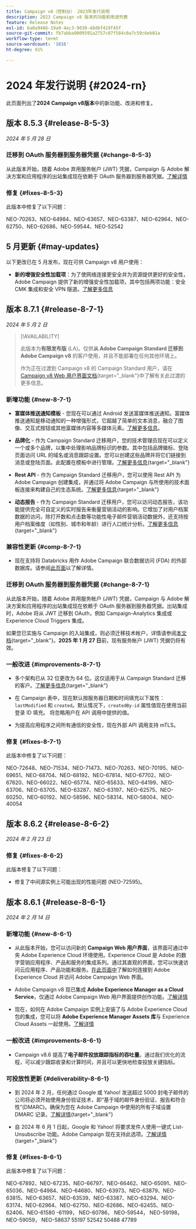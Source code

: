 ```yaml
---
title: Campaign v8（控制台） 2023年发行说明
description: 2023 Campaign v8 版本的功能和改进列表
feature: Release Notes
exl-id: 6a0a9486-19a9-4ec3-9030-48dbf419f45f
source-git-commit: fb7abba9009591a2757c07f584c0a7c59c6eb01a
workflow-type: tm+mt
source-wordcount: '1016'
ht-degree: 91%

---
```


# 2024 年发行说明 {#2024-rn}

此页面列出了&#x200B;**2024 Campaign v8版本**&#x200B;中的新功能、改进和修复。



## 版本 8.5.3 {#release-8-5-3}

_2024 年 5 月 28 日_

### 迁移到 OAuth 服务器到服务器凭据 {#change-8-5-3}

从此版本开始，随着 Adobe 弃用服务帐户 (JWT) 凭据，Campaign 与 Adobe 解决方案和应用程序的出站集成现在依赖于 OAuth 服务器到服务器凭据。[了解详情](#change-8-7-1)

### 修复 {#fixes-8-5-3}

此版本中修复了以下问题：

NEO-70263、NEO-64984、NEO-63657、NEO-63387、NEO-62964、NEO-62750、NEO-62686、NEO-59544、NEO-52542


## 5 月更新 {#may-updates}

以下更改已在 5 月发布，现在可供 Campaign v8 用户使用：

* **新的增强安全性加载项**：为了使网络连接更安全并为资源提供更好的安全性，Adobe Campaign 提供了新的增强安全性加载项，其中包括两项功能：安全 CMK 集成和安全 VPN 隧道。[了解更多信息](../config/enhanced-security.md)


## 版本 8.7.1 {#release-8-7-1}

_2024 年 5 月 2 日_

>[!AVAILABILITY]
>
>此版本为&#x200B;**有限发布版** (LA)。仅供&#x200B;**从 Adobe Campaign Standard 迁移到 Adobe Campaign v8** 的客户使用，并且不能部署在任何其他环境上。
>
>作为正在过渡到 Campaign v8 的 Campaign Standard 用户，请在 [Campaign v8 Web 用户界面文档](https://experienceleague.adobe.com/en/docs/campaign-web/v8/start/acs-migration){target="_blank"}中了解有关此过渡的更多信息。

### 新增功能 {#new-8-7-1}

* **富媒体推送通知模板** - 您现在可以通过 Android 发送富媒体推送通知。富媒体推送通知是移动通知的一种增强形式，它超越了简单的文本消息，融合了图像、交互式按钮或其他富媒体内容等多媒体元素。[了解更多信息](../send/rich-push-ios.md)。

* **品牌化** - 作为 Campaign Standard 迁移用户，您的技术管理员现在可以定义一个或多个品牌，以集中处理影响品牌标识的参数。其中包括品牌徽标、登陆页面访问 URL 的域名或消息跟踪设置。您可以创建这些品牌并将它们链接到消息或登陆页面。此配置在模板中进行管理。[了解更多信息](https://experienceleague.adobe.com/docs/experience-cloud/campaign/branding/branding-gs.html?lang=zh-hans){target="_blank"}

* **Rest API** - 作为 Campaign Standard 迁移用户，您可以使用 Rest API 为 Adobe Campaign 创建集成，并通过将 Adobe Campaign 与所使用的技术面板连接来构建自己的生态系统。[了解更多信息](https://experienceleague.adobe.com/docs/experience-cloud/campaign/apis/get-started-apis.html?lang=zh-hans){target="_blank"}

* **动态报告** - 作为 Campaign Standard 迁移用户，您可以访问动态报告，该功能提供完全可自定义的实时报告来衡量营销活动的影响。它增加了对用户档案数据的访问，除打开数和点击数等功能性电子邮件营销活动数据外，还支持按用户档案维度（如性别、城市和年龄）进行人口统计分析。[了解更多信息](https://experienceleague.adobe.com/docs/experience-cloud/campaign/reporting/get-started-reporting.html?lang=zh-hans){target="_blank"}

### 兼容性更新 {#comp-8-7-1}

* 现在支持将 Databricks 用作 Adobe Campaign 联合数据访问 (FDA) 的外部数据库。请参阅[此页面](compatibility-matrix.md#FederatedDataAccessFDA)以了解详情。

### 迁移到 OAuth 服务器到服务器凭据 {#change-8-7-1}

从此版本开始，随着 Adobe 弃用服务帐户 (JWT) 凭据，Campaign 与 Adobe 解决方案和应用程序的出站集成现在依赖于 OAuth 服务器到服务器凭据。出站集成时，Adobe 将从 JWT 迁移到 OAuth，例如 Campaign-Analytics 集成或 Experience Cloud Triggers 集成。

如果您已实施与 Campaign 的入站集成，则必须迁移技术帐户，详情请参阅[本文档](https://developer.adobe.com/developer-console/docs/guides/authentication/ServerToServerAuthentication/migration/){target="_blank"}。**2025 年 1 月 27 日**&#x200B;前，现有服务帐户 (JWT) 凭据仍将有效。

### 一般改进 {#improvements-8-7-1}

* 多个架构已从 32 位更改为 64 位。这仅适用于从 Campaign Standard 迁移的客户。[了解更多信息](https://experienceleague.adobe.com/docs/experience-cloud/campaign/technotes/64-bit-tables.html?lang=zh-Hans){target="_blank"}

* 在 Campaign 表中，现在默认按服务器日期和时间填充以下属性：`lastModified` 和 `created`。默认情况下，`createdBy-id` 属性值现在使用当前登录 ID 填充。 将忽略用户在 API 调用中提供的值。<!--This configuration can be changed in the Campaign server configuration file. As a Managed Cloud Services customer, you must reach out to Adobe to change this default configuration.-->

* 为提高应用程序之间所有通信的安全性，现在外部 API 调用支持 mTLS。

### 修复 {#fixes-8-7-1}

此版本中修复了以下问题：

NEO-72648、NEO-71534、NEO-71473、NEO-70263、NEO-70195、NEO-69651、NEO-68704、NEO-68192、NEO-67814、NEO-67702、NEO-67620、NEO-66022、NEO-65774、NEO-65633、NEO-64199、NEO-63706、NEO-63705、NEO-63287、NEO-63197、NEO-62575、NEO-60250、NEO-60192、NEO-58596、NEO-58314、NEO-58004、NEO-40054


## 版本 8.6.2 {#release-8-6-2}

_2024 年 2 月 23 日_

### 修复 {#fixes-8-6-2}

此版本修复了以下问题：

* 修复了中间源实例上可能出现的性能问题 (NEO-72595)。

## 版本 8.6.1 {#release-8-6-1}

_2024 年 2 月 14 日_

### 新增功能 {#new-8-6-1}

* 从此版本开始，您可以访问新的 **Campaign Web 用户界面**，该界面可通过中央 Adobe Experience Cloud 环境使用。Experience Cloud 是 Adobe 的数字营销应用程序、产品和服务的集成系列。通过其直观的界面，您可以快速访问云应用程序、产品功能和服务。[在此页面中](campaign-ui.md#ac-web-ui)了解如何连接到 Adobe Experience Cloud 并访问 Adobe Campaign Web 界面。


* Adobe Campaign v8 现已集成 **Adobe Experience Manager as a Cloud Service**，仅通过 Adobe Campaign Web 用户界面提供创作功能。[了解详情](../connect/ac-aem.md)

* 现在，如何在 Adobe Campaign 实例上安装了与 Adobe Experience Cloud 包的集成，您可以将 **Adobe Experience Manager Assets 库**&#x200B;与 Experience Cloud Assets 一起使用。[了解详情](../connect/ac-aem.md#assets-library)

### 一般改进 {#improvements-8-6-1}

* Campaign v8.6 提高了&#x200B;**电子邮件投放跟踪指标的吞吐量**。通过我们优化的流程，可以减少跟踪收录和计算时间，并且可以更快地检查投放关键指标。


### 可投放性更新 {#deliverability-8-6-1}

* 到 2024 年 2 月，任何通过 Google 或 Yahoo! 发送超过 5000 封电子邮件的公司将必须开始使用身份验证技术，即“基于域的邮件身份验证、报告和符合性”(DMARC)。确保为您在 Adobe Campaign 中使用的所有子域设置 DMARC 记录。[了解详情](https://experienceleague.adobe.com/docs/deliverability-learn/deliverability-best-practice-guide/additional-resources/technotes/implement-dmarc.html?lang=zh-Hans){target="_blank"}

* 自 2024 年 6 月 1 日起，Google 和 Yahoo! 将要求发件人使用一键式 List-Unsubscribe 功能。Adobe Campaign 现在支持此选项。[了解详情](https://experienceleague.adobe.com/docs/deliverability-learn/deliverability-best-practice-guide/additional-resources/campaign/acc-technical-recommendations.html?lang=zh-Hans#one-click-list-unsubscribe){target="_blank"}


### 修复 {#fixes-8-6-1}

此版本中修复了以下问题：

NEO-67892、NEO-67235、NEO-66797、NEO-66462、NEO-65091、NEO-65036、NEO-64984、NEO-64680、NEO-63973、NEO-63879、NEO-63815、NEO-63657、NEO-63539、NEO-63387、NEO-63294、NEO-63174、NEO-62964、NEO-62750、NEO-62686、NEO-62455、NEO-62406、NEO-61580 -61199， NEO-60786， NEO-59544， NEO-59198， NEO-59059， NEO-58637 55197 52542 50488 47789
